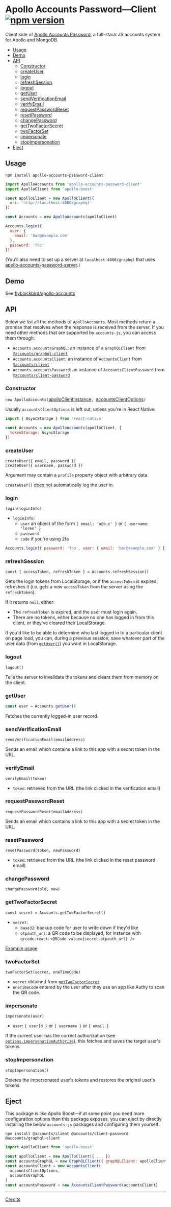 # Apollo Accounts Password—Client [![npm version](https://badge.fury.io/js/apollo-accounts-password-client.svg)](https://www.npmjs.com/package/apollo-accounts-password-client)

Client side of [Apollo Accounts Password](https://github.com/flyblackbird/apollo-accounts), a full-stack JS accounts system for Apollo and MongoDB.

<!-- START doctoc generated TOC please keep comment here to allow auto update -->
<!-- DON'T EDIT THIS SECTION, INSTEAD RE-RUN doctoc TO UPDATE -->


- [Usage](#usage)
- [Demo](#demo)
- [API](#api)
  - [Constructor](#constructor)
  - [createUser](#createuser)
  - [login](#login)
  - [refreshSession](#refreshsession)
  - [logout](#logout)
  - [getUser](#getuser)
  - [sendVerificationEmail](#sendverificationemail)
  - [verifyEmail](#verifyemail)
  - [requestPasswordReset](#requestpasswordreset)
  - [resetPassword](#resetpassword)
  - [changePassword](#changepassword)
  - [getTwoFactorSecret](#gettwofactorsecret)
  - [twoFactorSet](#twofactorset)
  - [impersonate](#impersonate)
  - [stopImpersonation](#stopimpersonation)
- [Eject](#eject)

<!-- END doctoc generated TOC please keep comment here to allow auto update -->

## Usage

`npm install apollo-accounts-password-client`

```js
import ApolloAccounts from 'apollo-accounts-password-client'
import ApolloClient from 'apollo-boost'

const apolloClient = new ApolloClient({
  uri: 'http://localhost:4000/graphql'
})

const Accounts = new ApolloAccounts(apolloClient)

Accounts.login({
  user: {
    email: 'bar@example.com'
  },
  password: 'foo'
})
```

(You'll also need to set up a server at `localhost:4000/graphql` that uses [apollo-accounts-password-server](https://github.com/flyblackbird/apollo-accounts/tree/master/server).)

## Demo

See [flyblackbird/apollo-accounts](https://github.com/flyblackbird/apollo-accounts/#demos)

## API

Below we list all the methods of `ApolloAccounts`. Most methods return a promise that resolves when the response is received from the server. If you need other methods that are supported by `accounts-js`, you can access them through:
  - `Accounts.accountsGraphQL`: an instance of a `GraphQLClient` from [`@accounts/graphql-client`](https://github.com/accounts-js/accounts/tree/master/packages/graphql-client)
  - `Accounts.accountsClient`: an instance of `AccountsClient` from [`@accounts/client`](https://github.com/accounts-js/accounts/tree/master/packages/client)
  - `Accounts.accountsPassword`: an instance of `AccountsClientPassword` from [`@accounts/client-password`](https://github.com/accounts-js/accounts/tree/master/packages/client-password)

### Constructor

`new ApolloAccounts(`[apolloClientInstance](https://www.apollographql.com/docs/react/api/apollo-client.html#apollo-client)`, `[accountsClientOptions](https://github.com/accounts-js/accounts/blob/master/packages/client/src/types/options.ts)`)`

Usually `accountsClientOptions` is left out, unless you're in React Native:

```js
import { AsyncStorage } from 'react-native'

const Accounts = new ApolloAccounts(apolloClient, {
  tokenStorage: AsyncStorage
})
```

### createUser

```
createUser({ email, password })
createUser({ username, password })
```

Argument may contain a `profile` property object with arbitrary data. 

`createUser()` [does not](https://github.com/accounts-js/accounts/issues/377) automatically log the user in.

### login 

`login(loginInfo)`

- `loginInfo`:
  - `user` an object of the form `{ email: 'a@b.c' }` or `{ username: 'loren' }`
  - `password`
  - `code` if you're using 2fa

```js
Accounts.login({ password: 'foo', user: { email: 'bar@example.com' } })
```

### refreshSession

`const { accessToken, refreshToken } = Accounts.refreshSession()` 

Gets the login tokens from LocalStorage, or if the `accessToken` is expired, refreshes it (i.e. gets a new `accessToken` from the server using the `refreshToken`).

If it returns `null`, either:
- The `refreshToken` is expired, and the user must login again.
- There are no tokens, either because no one has logged in from this client, or they've cleared their LocalStorage.

If you'd like to be able to determine who last logged in to a particular client on page load, you can, during a previous session, save whatever part of the user data (from [`getUser()`](#getuser)) you want in LocalStorage.

### logout

`logout()`

Tells the server to invalidate the tokens and clears them from memory on the client.

### getUser

```js
const user = Accounts.getUser()
```

Fetches the currently logged-in user record.

### sendVerificationEmail

`sendVerificationEmail(emailAddress)`

Sends an email which contains a link to this app with a secret token in the URL.

### verifyEmail

`verifyEmail(token)`

- `token`: retrieved from the URL (the link clicked in the verification email)

### requestPasswordReset

`requestPasswordReset(emailAddress)`

Sends an email which contains a link to this app with a secret token in the URL.

### resetPassword

`resetPassword(token, newPassword)`

- `token`: retrieved from the URL (the link clicked in the reset password email)

### changePassword

`changePassword(old, new)`

### getTwoFactorSecret

`const secret = Accounts.getTwoFactorSecret()`

- `secret`: 
  - `base32`: backup code for user to write down if they'd like
  - `otpauth_url`: a QR code to be displayed, for instance with `qrcode.react`: `<QRCode value={secret.otpauth_url} />`

[Example usage](https://github.com/flyblackbird/apollo-accounts/tree/master/demo/web/src/TwoFactor.js)

### twoFactorSet

`twoFactorSet(secret, oneTimeCode)`

- `secret` obtained from [`getTwoFactorSecret`](#gettwofactorsecret)
- `oneTimeCode` entered by the user after they use an app like Authy to scan the QR code.

### impersonate

`impersonate(user)`

- `user`: `{ userId }` or `{ username }` or `{ email }`

If the current user has the correct authorization (see [`options.impersonationAuthorize`](https://github.com/flyblackbird/apollo-accounts/tree/master/server#createapolloaccounts)), this fetches and saves the target user's tokens.

### stopImpersonation

`stopImpersonation()`

Deletes the impersonated user's tokens and restores the original user's tokens.

## Eject

This package is like Apollo Boost—if at some point you need more configuration options than this package exposes, you can eject by directly installing the below `accounts-js` packages and configuring them yourself:

`npm install @accounts/client @accounts/client-password  @accounts/graphql-client`

```js
import ApolloClient from 'apollo-boost'

const apolloClient = new ApolloClient({ ... })
const accountsGraphQL = new GraphQLClient({ graphQLClient: apolloClient })
const accountsClient = new AccountsClient(
  accountsClientOptions,
  accountsGraphQL
)
const accountsPassword = new AccountsClientPassword(accountsClient)
```

---

[Credits](https://github.com/flyblackbird/apollo-accounts/#credits)